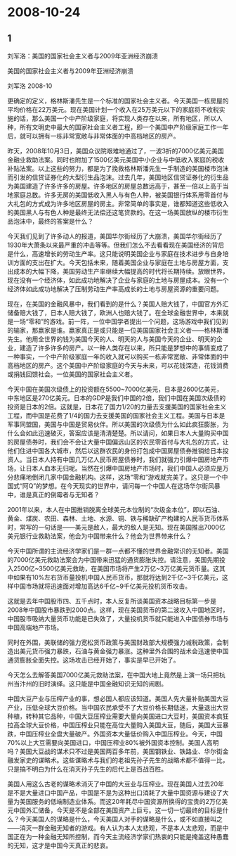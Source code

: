 # 2008-10-24

## 1

刘军洛：美国的国家社会主义者与2009年亚洲经济崩溃

美国的国家社会主义者与2009年亚洲经济崩溃

刘军洛 2008-10

更确定的定义，格林斯潘先生是一个标准的国家社会主义者。今天美国一栋房屋的平均价格在22万美元。现在美国计划一个收入在25万美元以下的家庭将不收税实施的话，那么美国一个中产阶级家庭，将实现人类存在以来，所有地区，所以人种，所有文明史中最大的国家社会主义者工程，即一个美国中产阶级家庭工作一年后，就可以拥有一栋非常宽敞与非常体面的中高档地区的房产。

昨天，2008年10月3日，美国众议院艰难地通过了，一波3折的7000亿美元美国金融业救助法案。同时也附加了1500亿美元美国中小企业与中低收入家庭的税收补贴法案。以上这些的努力，都是为了挽救格林斯潘先生一手制造的美国楼市泡沫而引发的信贷证券化的大型衍生品泡沫。过去几年，美国地区信贷证券化的衍生品为美国建造了许多许多的房屋。许多地区的房屋总数远高于，甚至一倍以上高于当地家庭总数。许多无房的美国低收入黑人与有色人种，被美国银行体系用零首付与大礼包的方式成为许多地区房屋的房主。非常简单的事实是，谁都知道这些低收入的美国黑人与有色人种是最终无法偿还这笔贷款的。在这一场美国放纵的楼市衍生品泡沫中，最终的答案是什么？

今天我们见到了许多动人的报道，美国华尔街经历了大崩溃，美国华尔街经历了1930年大萧条以来最严重的冲击等等。但我们怎么不去看看现在美国经济的背后是什么，高速增长的劳动生产率。这只能说明美国企业与家庭在技术进步与自身培训方面的支出在扩大。今天包括未来，随着美国企业与家庭在土地与房屋方面，支出成本的大幅下降，美国劳动生产率继续大幅提高的时代将长期持续。放眼世界，现在没有一个经济体，如此成功地解决了企业与家庭的土地与房屋成本。没有一个经济体如此成功地解决了压制劳动生产率高成长的土地与房屋资源的重要问题。

现在，在美国的金融风暴中，我们看到的是什么？美国人赔大钱了，中国官方外汇储备赔大钱了，日本人赔大钱了，欧洲人也赔大钱了。在全球金融世界中，本来就是一场“零和”的游戏。前一阵，一位中国学者提出一个问题，这场游戏中我们见到的输家，那嬴家是谁。嬴家真正是或只能是一位美国国家社会主义者——格林斯潘先生。他用全世界的钱为美国今天的人、明天的人与美国今天的企业、明天的企业，建造了许多许多的房产。以一种人类存在以来，所只能是梦想中的事情变成了一种事实，一个中产阶级家庭一年的收入就可以购买一栋非常宽敞、非常体面的中高档地区的房产。这个美国中产阶级家庭的今天与未来，可以花钱深造，花钱消费或捐钱回馈社会。一位美国的国家社会主义者。

今天中国在美国次级债上的投资额在5500~7000亿美元，日本是2600亿美元，中东地区是270亿美元。日本的GDP是我们中国的2倍，我们中国在美国次级债的投资是日本的2倍。这就是，日本花了国力1/20的力量去支援美国的国家社会主义工程，而中国是花费了1/4的国力去支援美国的国家社会主义工程。美国与日本是军事同盟国，美国与中国是贸易伙伴。所以美国的次级债为什么如此疯狂膨胀，为什么会如此迅速破灭，答案应该是清清楚楚。所以请问，如果日本人大量购买中国的房屋债券时，我们会不会让大量中国偏远山区的农民零首付与大礼包的方式，让他们住进中国各大城市，然后以这群农民的身份打包成中国房屋债券推销给日本投资人。当日本人持有中国几万亿人民币房屋债券时，我们就强力引爆中国房地产市场，让日本人血本无归呢。当然在引爆中国房地产市场时，我们中国人必须应是万分悲痛地倒闭几家中国金融机构。这样，这场“零和”游戏就完美了。这只是一个中国式“阿Q”的梦想。在今天现实的世界中，请问每一个中国人在这场华尔街风暴中，谁是真正的倒霉者与无知者？

2001年以来，本人在中国推销脱离全球美元本位制的“次级金本位”，即以石油、黄金、煤炭、农田、森林、土地、水源、铜、铁与稀缺矿产构建的人民币货币体系时，常写的一句话是——美元是敌人，最大的敌人是无知。现在美国推出7000亿美元银行业救助法案，他会为中国带来什么？他会为世界带来什么？

今天中国所谓的主流经济学家们是一群一点都不懂的世界金融常识的无知者。美国的7000亿美元救助法案会为中国带来迅猛的通货膨胀失控。请注意，美国先期投入2500亿~3500亿美元救助，在美国市场将产生2万亿~3万亿美元货币量。这其中如果有10%左右货币量投机中国人民币货币，那就将达到2千亿~3千亿美元，这样中国市场就将迅速面对增加高达6千亿~9千亿美元投机货币攻击。

这就是去年中国股市四、五千点时，本人反复所谈美国资本战略目标第一步是2008年中国股市暴跌到2000点。这样，现在美国货币的第二波攻入中国地区时，中国股市吸纳大量货币功能是已失效了，大量投机货币就只能进入中国债券市场与中国高端地产市场。

同时在外围，美联储的强力宽松货币政策与美国财政部大规模强力减税政策，会制造出美元货币强力暴跌，石油与黄金强力暴涨。这种里外合围的战术会迅速使中国通货膨胀全面失控。这场攻击已经开始了，事实是早已开始了。

今天怎么去解答美国7000亿美元救助法案，在中国大地上竟然是上演一场只把杭州当汴州的旧时演绎。这只能是中国金融知识无知的闹剧。

中国大豆产业与压榨产业的事，想必国人都应该知道。美国人先大量补贴美国大豆产业，压低全球大豆价格。当中国农民承受不了大豆价格长期低迷，大量退出大豆种植，转种其它品种，中国大豆压榨业需要大量向美国进口大豆时，美国资本疯狂拉高全球大豆价格，中国压榨业只能在高位大量购入美国大豆，随后，美国大豆暴跌，中国压榨业全盘大量破产。外国资本大量低价购入中国压榨业。今天，中国70%以上大豆需要向美国进口，中国压榨业80%被外国资本控制。美国人高明吗？美国大豆战的谋术只不过是美国两百多年前，美国钢铁业、铁路业、华尔街金融发家史的谋略术。这些谋略术与我们的老祖先孙子先生的战略术都不值得一比，只是搞不明白为什么在消灭孙子先生的后代上是百战百胜。

美国人用这么古老的谋略术消灭了中国的大豆业与压榨业。现在美国人过去20年是不是大量进口中国产品，中国是不是为这种出口消耗了大量中国资源与建设了大量为美国服务的低端制造业体系。而这20年耗尽中国资源所换得的宝贵的2万亿美元中国外汇储备，今天是不是全部在美国资产上巨亏。这一切一切最终的目标是什么？今天美国人的谋略是什么，今天美国人对手的谋略是什么，或不如直接叫之——消灭一群金融无知者的游戏。有人认为本人太悲观，不是本人太悲观，而是中国正在为一种金融无知所控制，而今天主流经济学家们热衷的只能是掩盖这种愚蠢的无知，这才是中国今天真正的悲哀。


